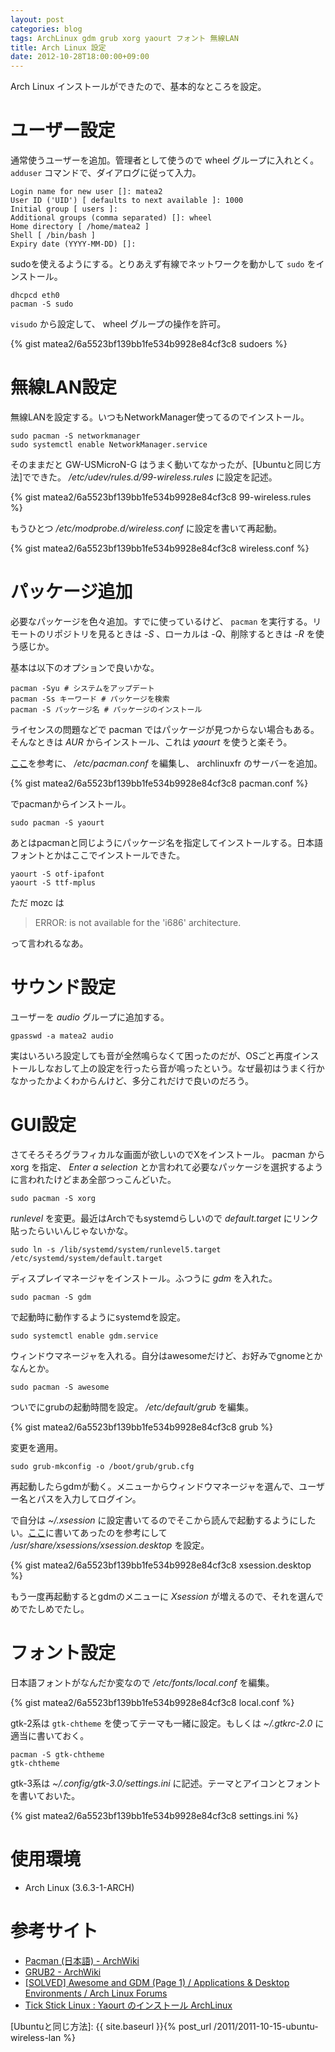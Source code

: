 ```yaml
---
layout: post
categories: blog
tags: ArchLinux gdm grub xorg yaourt フォント 無線LAN
title: Arch Linux 設定
date: 2012-10-28T18:00:00+09:00
---
```



Arch Linux インストールができたので、基本的なところを設定。

<!-- more -->

# ユーザー設定

通常使うユーザーを追加。管理者として使うので wheel グループに入れとく。 `adduser` コマンドで、ダイアログに従って入力。

```
Login name for new user []: matea2
User ID ('UID') [ defaults to next available ]: 1000
Initial group [ users ]:
Additional groups (comma separated) []: wheel
Home directory [ /home/matea2 ]
Shell [ /bin/bash ]
Expiry date (YYYY-MM-DD) []:
```


sudoを使えるようにする。とりあえず有線でネットワークを動かして `sudo` をインストール。

```
dhcpcd eth0
pacman -S sudo
```


`visudo` から設定して、 wheel グループの操作を許可。

{% gist matea2/6a5523bf139bb1fe534b9928e84cf3c8 sudoers %}


# 無線LAN設定

無線LANを設定する。いつもNetworkManager使ってるのでインストール。

```
sudo pacman -S networkmanager
sudo systemctl enable NetworkManager.service
```


そのままだと GW-USMicroN-G はうまく動いてなかったが、[Ubuntuと同じ方法]でできた。 */etc/udev/rules.d/99-wireless.rules* に設定を記述。

{% gist matea2/6a5523bf139bb1fe534b9928e84cf3c8 99-wireless.rules %}


もうひとつ */etc/modprobe.d/wireless.conf* に設定を書いて再起動。

{% gist matea2/6a5523bf139bb1fe534b9928e84cf3c8 wireless.conf %}


# パッケージ追加

必要なパッケージを色々追加。すでに使っているけど、 `pacman` を実行する。リモートのリポジトリを見るときは *-S* 、ローカルは *-Q*、削除するときは *-R* を使う感じか。

基本は以下のオプションで良いかな。

```
pacman -Syu # システムをアップデート
pacman -Ss キーワード # パッケージを検索
pacman -S パッケージ名 # パッケージのインストール
```


ライセンスの問題などで pacman ではパッケージが見つからない場合もある。そんなときは *AUR* からインストール、これは *yaourt* を使うと楽そう。

[ここ][cite-tickstick]を参考に、 */etc/pacman.conf* を編集し、 archlinuxfr のサーバーを追加。

{% gist matea2/6a5523bf139bb1fe534b9928e84cf3c8 pacman.conf %}


でpacmanからインストール。

```
sudo pacman -S yaourt
```


あとはpacmanと同じようにパッケージ名を指定してインストールする。日本語フォントとかはここでインストールできた。

```
yaourt -S otf-ipafont
yaourt -S ttf-mplus
```


ただ mozc は 

> ERROR: is not available for the 'i686' architecture.

って言われるなあ。


# サウンド設定

ユーザーを *audio* グループに追加する。

```
gpasswd -a matea2 audio
```


実はいろいろ設定しても音が全然鳴らなくて困ったのだが、OSごと再度インストールしなおして上の設定を行ったら音が鳴ったという。なぜ最初はうまく行かなかったかよくわからんけど、多分これだけで良いのだろう。


# GUI設定

さてそろそろグラフィカルな画面が欲しいのでXをインストール。 pacman から xorg を指定、 *Enter a selection* とか言われて必要なパッケージを選択するように言われたけどまあ全部つっこんどいた。

```
sudo pacman -S xorg
```


*runlevel* を変更。最近はArchでもsystemdらしいので *default.target* にリンク貼ったらいいんじゃないかな。

```
sudo ln -s /lib/systemd/system/runlevel5.target /etc/systemd/system/default.target
```


ディスプレイマネージャをインストール。ふつうに *gdm* を入れた。

```
sudo pacman -S gdm
```


で起動時に動作するようにsystemdを設定。

```
sudo systemctl enable gdm.service
```


ウィンドウマネージャを入れる。自分はawesomeだけど、お好みでgnomeとかなんとか。

```
sudo pacman -S awesome
```


ついでにgrubの起動時間を設定。 */etc/default/grub* を編集。

{% gist matea2/6a5523bf139bb1fe534b9928e84cf3c8 grub %}


変更を適用。

```
sudo grub-mkconfig -o /boot/grub/grub.cfg
```


再起動したらgdmが動く。メニューからウィンドウマネージャを選んで、ユーザー名とパスを入力してログイン。

で自分は *~/.xsession* に設定書いてるのでそこから読んで起動するようにしたい。[ここ][cite-bbs-topic]に書いてあったのを参考にして */usr/share/xsessions/xsession.desktop* を設定。

{% gist matea2/6a5523bf139bb1fe534b9928e84cf3c8 xsession.desktop %}


もう一度再起動するとgdmのメニューに *Xsession* が増えるので、それを選んでめでたしめでたし。


# フォント設定

日本語フォントがなんだか変なので */etc/fonts/local.conf* を編集。

{% gist matea2/6a5523bf139bb1fe534b9928e84cf3c8 local.conf %}


gtk-2系は `gtk-chtheme` を使ってテーマも一緒に設定。もしくは *~/.gtkrc-2.0* に適当に書いておく。

```
pacman -S gtk-chtheme
gtk-chtheme
```


gtk-3系は *~/.config/gtk-3.0/settings.ini* に記述。テーマとアイコンとフォントを書いておいた。

{% gist matea2/6a5523bf139bb1fe534b9928e84cf3c8 settings.ini %}


# 使用環境

+ Arch Linux (3.6.3-1-ARCH)


# 参考サイト

+ [Pacman (日本語) - ArchWiki][cite-pacman-wiki]
+ [GRUB2 - ArchWiki][cite-grub-wiki]
+ [[SOLVED] Awesome and GDM (Page 1) / Applications & Desktop Environments / Arch Linux Forums][cite-bbs-topic]
+ [Tick Stick Linux : Yaourt のインストール ArchLinux][cite-tickstick]



[Ubuntuと同じ方法]: {{ site.baseurl }}{% post_url /2011/2011-10-15-ubuntu-wireless-lan %}

[cite-pacman-wiki]: https://wiki.archlinux.org/index.php/Pacman_%28%E6%97%A5%E6%9C%AC%E8%AA%9E%29
[cite-grub-wiki]: https://wiki.archlinux.org/index.php/GRUB2
[cite-bbs-topic]: https://bbs.archlinux.org/viewtopic.php?pid=709573#p709573
[cite-tickstick]: http://blog.livedoor.jp/tickstick/archives/1028116.html
